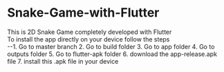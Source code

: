 # Snake-Game-with-Flutter
This is 2D Snake Game completely developed with Flutter <br>
To install the app directly on your device follow the steps<br>
--1. Go to master branch
  2. Go to build folder
  3. Go to app folder
  4. Go to outputs folder
  5. Go to flutter-apk folder
  6. download the app-release.apk file
  7. install this .apk file in your device
